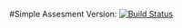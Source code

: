 #Simple Assesment
Version:
[![Build Status](https://travis-ci.org/ashishpokhrel123/assesment_introcept.svg?branch=main)](https://travis-ci.org/ashishpokhrel123/assesment_introcept)
